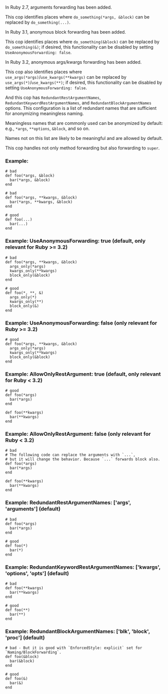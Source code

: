 In Ruby 2.7, arguments forwarding has been added.

This cop identifies places where `do_something(*args, &block)`
can be replaced by `do_something(...)`.

In Ruby 3.1, anonymous block forwarding has been added.

This cop identifies places where `do_something(&block)` can be replaced
by `do_something(&)`; if desired, this functionality can be disabled
by setting `UseAnonymousForwarding: false`.

In Ruby 3.2, anonymous args/kwargs forwarding has been added.

This cop also identifies places where `use_args(*args)`/`use_kwargs(**kwargs)` can be
replaced by `use_args(*)`/`use_kwargs(**)`; if desired, this functionality can be disabled
by setting `UseAnonymousForwarding: false`.

And this cop has `RedundantRestArgumentNames`, `RedundantKeywordRestArgumentNames`,
and `RedundantBlockArgumentNames` options. This configuration is a list of redundant names
that are sufficient for anonymizing meaningless naming.

Meaningless names that are commonly used can be anonymized by default:
e.g., `*args`, `**options`, `&block`, and so on.

Names not on this list are likely to be meaningful and are allowed by default.

This cop handles not only method forwarding but also forwarding to `super`.

### Example:
    # bad
    def foo(*args, &block)
      bar(*args, &block)
    end

    # bad
    def foo(*args, **kwargs, &block)
      bar(*args, **kwargs, &block)
    end

    # good
    def foo(...)
      bar(...)
    end

### Example: UseAnonymousForwarding: true (default, only relevant for Ruby >= 3.2)
    # bad
    def foo(*args, **kwargs, &block)
      args_only(*args)
      kwargs_only(**kwargs)
      block_only(&block)
    end

    # good
    def foo(*, **, &)
      args_only(*)
      kwargs_only(**)
      block_only(&)
    end

### Example: UseAnonymousForwarding: false (only relevant for Ruby >= 3.2)
    # good
    def foo(*args, **kwargs, &block)
      args_only(*args)
      kwargs_only(**kwargs)
      block_only(&block)
    end

### Example: AllowOnlyRestArgument: true (default, only relevant for Ruby < 3.2)
    # good
    def foo(*args)
      bar(*args)
    end

    def foo(**kwargs)
      bar(**kwargs)
    end

### Example: AllowOnlyRestArgument: false (only relevant for Ruby < 3.2)
    # bad
    # The following code can replace the arguments with `...`,
    # but it will change the behavior. Because `...` forwards block also.
    def foo(*args)
      bar(*args)
    end

    def foo(**kwargs)
      bar(**kwargs)
    end

### Example: RedundantRestArgumentNames: ['args', 'arguments'] (default)
    # bad
    def foo(*args)
      bar(*args)
    end

    # good
    def foo(*)
      bar(*)
    end

### Example: RedundantKeywordRestArgumentNames: ['kwargs', 'options', 'opts'] (default)
    # bad
    def foo(**kwargs)
      bar(**kwargs)
    end

    # good
    def foo(**)
      bar(**)
    end

### Example: RedundantBlockArgumentNames: ['blk', 'block', 'proc'] (default)
    # bad - But it is good with `EnforcedStyle: explicit` set for `Naming/BlockForwarding`.
    def foo(&block)
      bar(&block)
    end

    # good
    def foo(&)
      bar(&)
    end